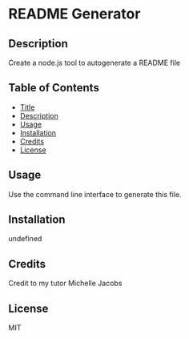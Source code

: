 
  
  # README Generator
  
  ## Description 
  Create a node.js tool to autogenerate a README file
  ## Table of Contents
  * [Title](#title)
  * [Description](#description)
  * [Usage](#usage)
  * [Installation](#installation)
  * [Credits](#credits)
  * [License](#license)
  
  ## Usage 
  Use the command line interface to generate this file.
  
  ## Installation 
  undefined

  ## Credits
  Credit to my tutor Michelle Jacobs

  ## License 
  MIT
